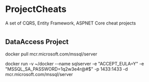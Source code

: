# ProjectCheats
A set of CQRS, Entity Framework, ASPNET Core cheat projects

# 
## DataAccess Project
docker pull mcr.microsoft.com/mssql/server

docker run -v ~/docker --name sqlserver -e "ACCEPT_EULA=Y" -e "MSSQL_SA_PASSWORD=1q2w3e4r@#$" -p 1433:1433 -d mcr.microsoft.com/mssql/server
